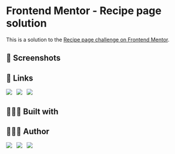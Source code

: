 # Frontend Mentor - Recipe page solution

This is a solution to the [Recipe page challenge on Frontend Mentor](https://www.frontendmentor.io/challenges/recipe-page-KiTsR8QQKm).

## 📸 Screenshots

<!-- TODO: add images -->

## 🔗 Links

[![](https://img.shields.io/badge/GitHub-181717.svg?style=for-the-badge&logo=GitHub&logoColor=white)]()&nbsp;&nbsp;
[![](https://img.shields.io/badge/Netlify-00C7B7.svg?style=for-the-badge&logo=Netlify&logoColor=white)]()&nbsp;&nbsp;
[![](https://img.shields.io/badge/Frontend%20Mentor-3F54A3.svg?style=for-the-badge&logo=Frontend-Mentor&logoColor=white)]()

## 👷🏻‍♀️ Built with

<!-- TODO: add techs -->

## 👩🏻‍💻 Author

[![](https://img.shields.io/badge/GitHub-181717.svg?style=for-the-badge&logo=GitHub&logoColor=white)](https://www.github.com/ipaulaa)&nbsp;&nbsp;
[![](https://img.shields.io/badge/LinkedIn-0A66C2.svg?style=for-the-badge&logo=LinkedIn&logoColor=white)](https://www.linkedin.com/in/ipaulaa)&nbsp;&nbsp;
[![](https://img.shields.io/badge/Frontend%20Mentor-3F54A3.svg?style=for-the-badge&logo=Frontend-Mentor&logoColor=white)](https://www.frontendmentor.io/profile/ipaulaa)
